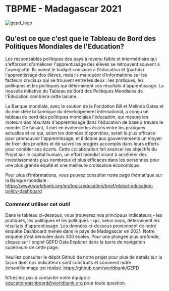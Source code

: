 # TBPME - Madagascar 2021

![gepd_logo](gepd_logo.png)

## Qu'est ce que c'est que le Tableau de Bord des Politiques Mondiales de l'Education?
<!-- MDTOC maxdepth:6 firsth1:1 numbering:0 flatten:0 bullets:1 updateOnSave:1 -->



<!-- /MDTOC -->

Les responsables politiques des pays à revenu faible et intermédiaire qui s'efforcent d'améliorer l'apprentissage des élèves se retrouvent souvent à l'aveuglette. Ils voient le budget consacré à l'éducation et (parfois) l'apprentissage des élèves, mais ils manquent d'informations sur les facteurs cruciaux qui se trouvent entre les deux : les pratiques, les politiques et les politiques qui déterminent ces résultats d'apprentissage. La nouvelle initiative du Tableau de Bord des Politiques Mondiales de l'Education comblera cette lacune.

La Banque mondiale, avec le soutien de la Fondation Bill et Melinda Gates et du ministère britannique du développement international, a conçu un tableau de bord des politiques mondiales l'éducation, qui mesure les moteurs des résultats d'apprentissage dans l'éducation de base à travers le monde. Ce faisant, il met en évidence les écarts entre les pratiques actuelles et ce qui, selon les données disponibles, serait le plus efficace pour promouvoir l'apprentissage, et il donne aux gouvernements un moyen de fixer des priorités et de suivre les progrès accomplis dans leurs efforts pour combler ces écarts. Cette collaboration fait avancer les objectifs du Projet sur le capital humain, un effort mondial visant à accélérer des investissements plus nombreux et plus efficaces dans les personnes pour une plus grande équité et une meilleure croissance économique.

Pour plus d'informations, vous pouvez consulter notre page thématique sur la Banque mondiale :
https://www.worldbank.org/en/topic/education/brief/global-education-policy-dashboard

### Comment utiliser cet outil
Dans le tableau ci-dessous, vous trouverez nos principaux indicateurs - les pratiques, les politiques et les politiques - qui, selon nous, déterminent les résultats d'apprentissage.  Les données ci-dessous proviennent de notre enquête Dashboard menée dans le pays de Madagascar en 2021. Notre enquête s'est déroulée dans 300 écoles. Pour une plongée plus profonde, cliquez sur l'onglet GEPD Data Explorer dans la barre de navigation supérieure de cette page.

Veuillez consulter le dépôt Github de notre projet pour plus de détails sur la façon dont nos indicateurs sont construits et comment notre échantillonnage est réalisé. https://github.com/worldbank/GEPD

N'hésitez pas à contacter notre équipe à educationdashboard@worldbank.org pour toute question.